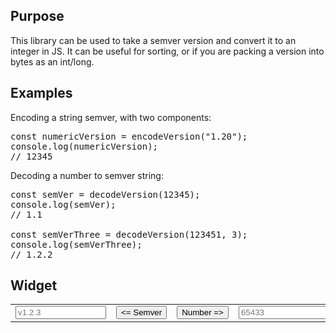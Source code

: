 <h2>Purpose</h2>

<p>This library can be used to take a semver version and convert it to an integer in JS. It can be useful for sorting, or if you are packing a version into bytes as an int/long.</p>

<h2>Examples</h2>

<p>Encoding a string semver, with two components:<p>

<pre>
const numericVersion = encodeVersion("1.20");
console.log(numericVersion);
// 12345
</pre>

<p>Decoding a number to semver string:</p>

<pre>
const semVer = decodeVersion(12345);
console.log(semVer);
// 1.1

const semVerThree = decodeVersion(123451, 3);
console.log(semVerThree);
// 1.2.2
</pre>

<script src="./bundle.js"></script>

<h2>Widget</h2>

<form>
  <table>
  <tr>
    <td><input name="semver" placeholder="v1.2.3" size="15" /></td>
    <td><input type="button" name="to_semver" value="<= Semver"/></td>
    <td><input type="button" name="to_numver" value="Number =>" /></td>
    <td><input name="numver" placeholder="65433" size="15"/></td>
  </tr>
  </table>
</form>

<script>
  jQuery("input[name=to_semver]").on('click', function() {
    var v = jQuery("input[name=numver]").val();
    if (v && v.length > 0) {
      var semver = JSByteVersionEncode.decodeVersion(v);
      jQuery("input[name=semver]").val(semver);
    }
  });
   jQuery("input[name=to_numver]").on('click', function() {
    var v = jQuery("input[name=semver]").val();
    if (v && v.length > 0) {
      var semver = JSByteVersionEncode.encodeVersion(v);
      jQuery("input[name=numver]").val(semver);
    }
  });
</script>